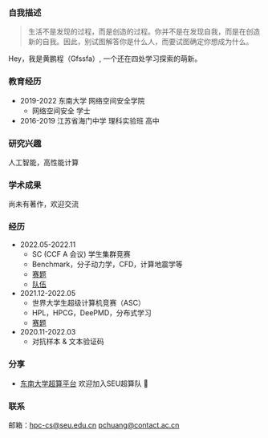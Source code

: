 ### 自我描述

> 生活不是发现的过程，而是创造的过程。你并不是在发现自我，而是在创造新的自我。因此，别试图解答你是什么人，而要试图确定你想成为什么。

Hey，我是黄鹏程（Gfssfa）, 一个还在四处学习探索的萌新。

### 教育经历
* 2019-2022 东南大学 网络空间安全学院
  * 网络空间安全 学士
* 2016-2019 江苏省海门中学 理科实验班 高中

### 研究兴趣
人工智能，高性能计算

### 学术成果
尚未有著作，欢迎交流

### 经历
* 2022.05-2022.11
  * SC (CCF A 会议) 学生集群竞赛
  * Benchmark，分子动力学，CFD，计算地震学等
  * [赛题](https://sc22.supercomputing.org/program/studentssc/student-cluster-competition/)
  * [队伍](https://studentclustercompetition.us/2022/Teams/Southeast/index.html)
* 2021.12-2022.05
   * 世界大学生超级计算机竞赛（ASC）
   * HPL，HPCG，DeePMD，分布式学习
   * [赛题](http://www.asc-events.org/ASC22/Preliminary/)
* 2020.11-2022.03
   * 对抗样本 & 文本验证码

### 分享
* [东南大学超算平台](https://asc-wiki.com/) 欢迎加入SEU超算队 🥰

### 联系
邮箱：<hpc-cs@seu.edu.cn> <pchuang@contact.ac.cn>
